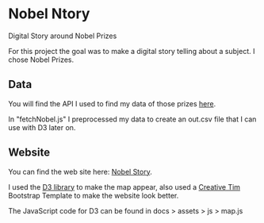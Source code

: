 # Nobel Ntory
Digital Story around Nobel Prizes

For this project the goal was to make a digital story telling about a subject. I chose Nobel Prizes.

## Data
You will find the API I used to find my data of those prizes [here](http://api.nobelprize.org/v1/laureate.json).

In "fetchNobel.js" I preprocessed my data to create an out.csv file that I can use with D3 later on.

## Website
You can find the web site here: [Nobel Story](https://bykow.github.io/nobel-story/).

I used the [D3 library](https://d3js.org/) to make the map appear, also used a [Creative Tim](https://www.creative-tim.com/) Bootstrap Template
to make the website look better. 

The JavaScript code for D3 can be found in docs > assets > js > map.js